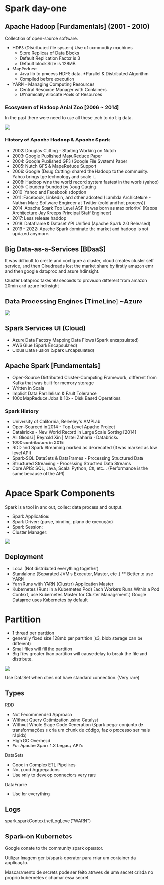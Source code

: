 # Spark day-one

## Apache Hadoop [Fundamentals] (2001 - 2010)

Collection of open-source software.

- HDFS (Distributed file system) Use of commodity machines
    - Store Replicas of Data Blocks
    - Default Replication Factor is 3
    - Default block Size is 128MB
- MapReduce
    - Java lib to process HDFS data. *Parallel & Distributed Algorithm
    - Compiled before execution
- YARN - Managing Computing Resources
    - Central Resource Manager with Containers
    - DYnamically Allocate Pools of Resources

### Ecosystem of Hadoop Anial Zoo [2006 ~ 2014]

In the past there were need to use all these tech to do big data.

![](hadoop.png)

### History of Apache Hadoop & Apache Spark

- 2002: Douglas Cutting - Starting Working on Nutch
- 2003: Google Published MapuReduce Paper
- 2004: Google Published GFS (Google File System) Paper
- 2005: Nutch GFS & MapeReduce Support
- 2006: Google (Doug Cutting) shared the Hadoop to the community. Yahoo brings tge technology and scale it.
- 2008: Hadoop wins the world record system fastest in the worls (yahoo)
- 2009: Cloudera founded by Doug Cutting
- 2010: Yahoo and Facebook adoption
- 2011: Facebook, Linkedin, and other adopted (Lambda Archicteture - Nathan Marz Software Engineer at Twitter (cold and hot process))
- 2014: Apache Spark Top Level ASF (It was born as max priority) (Kappa Architecture Jay Kreeps Principal Staff Engineer)
- 2017: Less release haddop
- 2018: Dataframe & Dataset API Unified (Apache Spark 2.0 Released)
- 2019 - 2022: Apache Spark dominate the market and hadoop is not updated anymore.

## Big Data-as-a-Services [BDaaS]

It was difficult to create and configure a cluster, cloud creates cluster self service, and then Cloudreads lost the market share by firstly amazon emr and then google dataproc and azure hdinsight.

Cluster Dataproc takes 90 seconds to provision different from amazon 20min and azure hdinsight


## Data Processing Engines [TimeLine] ~Azure

![](azure-spark.png)


## Spark Services UI (Cloud)

- Azure Data Factory Mapping Data Flows (Spark encapsulated)
- AWS Glue (Spark Encapsulated)
- Cloud Data Fusion (Spark Encapsulated)

## Apache Spark [Fundamentals]

- Open-Source Distributed Cluster-Computing Framework, different from Kafka that was built for memory storage.
- Written in Scala
- Implicit Data Parallelism & Fault Tolerance
- 100x MapReduce Jobs & 10x - Disk Based Operations

### Spark History

- University of California, Berkeley's AMPLab
- Open-Sourced in 2014 - Top-Level Apache Project
- Databricks - New World Record in Large Scale Sorting [2014]
- Ali Ghodsi | Reynold Xin | Matei Zaharia - Databricks
- 1000 contributors in 2015
- RDD and Spark Streaming marked as deprecated (It was marked as low level API)
- Spark-SQL DataSets & DataFrames - Processing Structured Data
- Structured Streaming - Processing Structred Data Streams
- Core APIS: SQL, Java, Scala, Python, C#, etc... (Performance is the same because of the API)


# Apace Spark Components

Spark is a tool in and out, collect data process and output.

- Spark Application: 
- Spark Driver: (parse, binding, plano de execução)
- Spark Session: 
- Cluster Manager:

![](spark-componentes.png)


## Deployment

- Local (Not distributed everything together)
- Standalone (Separated JVM's Executor, Master, etc..) ** Better to use YARN
- Yarn Runs with YARN (Cluster) Application Master
- Kubernetes (Runs in a Kubernetes Pod) Each Workers Runs Within a Pod Context, use Kubernetes Master for Cluster Management.) Google Dataproc uses Kubernetes by default

# Partition

- 1 thread per partition
- generally fixed size 128mb per partition (s3, blob storage can be different)
- Small files will fill the partition
- Big files greater than partition will cause delay to break the file and distribute.


![](types.png)

Use DataSet when does not have standard connection. (Very rare)

## Types

RDD
- Not Recommended Approach
- Without Query Optimization using Catalyst
- Without Whole Stage Code Generation (Spark pegar conjunto de transformações e cria um chunk de código, faz o processo ser mais rápido)
- High GC Overhead
- For Apache Spark 1.X Legacy API's

DataSets

- Good in Complex ETL Pipelines
- Not good Aggregations
- Use only to develop connectors very rare

DataFrame
- Use for everything


## Logs

spark.sparkContext.setLogLevel("WARN")

## Spark-on Kubernetes

Google donate to the community spark operator.

Utilizar Imagem gcr.io/spark-operator
para criar um container da applicação.

Mascaramento de secrets pode ser feito atraves de uma secret criada no proprio kubernetes e chamar essa secret